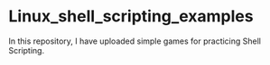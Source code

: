 # Linux_shell_scripting_examples
In this repository, I have uploaded simple games for practicing Shell Scripting.
